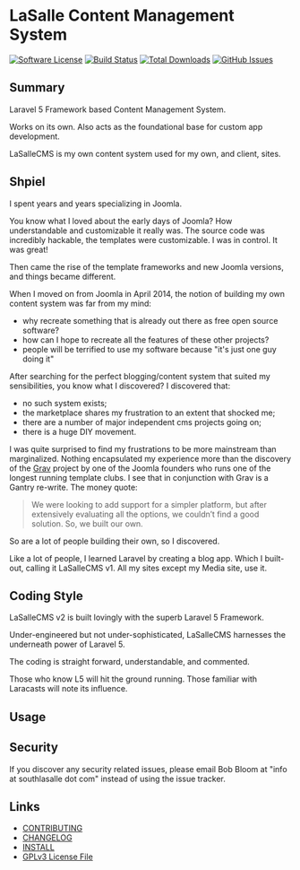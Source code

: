 # LaSalle Content Management System 

[![Software License](https://img.shields.io/badge/license-GPLv3-brightgreen.svg?style=flat-square)](LICENSE.md)
[![Build Status](https://img.shields.io/travis/lasallecms/lasallecms/master.svg?style=flat-square)](https://travis-ci.org/lasallecms/lasallecms)
[![Total Downloads](https://img.shields.io/packagist/dt/lasallecms/lasallecms.svg?style=flat-square)](https://packagist.org/packages/lasallecms/lasallecms)
[![GitHub Issues](https://img.shields.io/github/issues/lasallecms/lasallecms-l5-flagship.svg)](https://github.com/lasallecms/lasallecms-l5-flagship/issues)

## Summary

Laravel 5 Framework based Content Management System. 

Works on its own. Also acts as the foundational base for custom app development.

LaSalleCMS is my own content system used for my own, and client, sites. 

 
## Shpiel

I spent years and years specializing in Joomla.

You know what I loved about the early days of Joomla? How understandable and customizable it really was. The source code was incredibly hackable, the templates were customizable. I was in control. It was great! 

Then came the rise of the template frameworks and new Joomla versions, and things became different.

When I moved on from Joomla in April 2014, the notion of building my own content system was far from my mind:

* why recreate something that is already out there as free open source software? 
* how can I hope to recreate all the features of these other projects?
* people will be terrified to use my software because "it's just one guy doing it"

After searching for the perfect blogging/content system that suited my sensibilities, you know what I discovered? I discovered that: 

* no such system exists;
* the marketplace shares my frustration to an extent that shocked me;
* there are a number of major independent cms projects going on;
* there is a huge DIY movement.

I was quite surprised to find my frustrations to be more mainstream than marginalized. Nothing encapsulated my experience more than the discovery of the [Grav](http://www.rockettheme.com/blog/team/163-rockettheme-s-10th-anniversary-interview-with-andy-miller) project by one of the Joomla founders who runs one of the longest running template clubs. I see that in conjunction with Grav is a Gantry re-write. The money quote:

<blockquote>
We were looking to add support for a simpler platform, but after extensively evaluating all the options, we couldn’t find a good solution. So, we built our own.
</blockquote>

So are a lot of people building their own, so I discovered. 

Like a lot of people, I learned Laravel by creating a blog app. Which I built-out, calling it LaSalleCMS v1. All my sites except my Media site, use it.
 
## Coding Style 

LaSalleCMS v2 is built lovingly with the superb Laravel 5 Framework.
 
Under-engineered but not under-sophisticated, LaSalleCMS harnesses the underneath power of Laravel 5. 
 
The coding is straight forward, understandable, and commented. 

Those who know L5 will hit the ground running. Those familiar with Laracasts will note its influence. 


## Usage



## Security

If you discover any security related issues, please email Bob Bloom at "info at southlasalle dot com" instead of using the issue tracker.

## Links

* [CONTRIBUTING](CONTRIBUTING.md)
* [CHANGELOG](CHANGELOG.md)
* [INSTALL](INSTALL.md)
* [GPLv3 License File](LICENSE.md)
 

   
  
